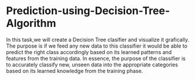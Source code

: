 # Prediction-using-Decision-Tree-Algorithm
In this task,we will create a Decision Tree clasifier and visualize it grafically. 
The purpose is if we feed any new data to this classifier it would be able to predict the right class accordingly based on its learned patterns and features from the training data.
In essence, the purpose of the classifier is to accurately classify new, unseen data into the appropriate categories based on its learned knowledge from the training phase.
